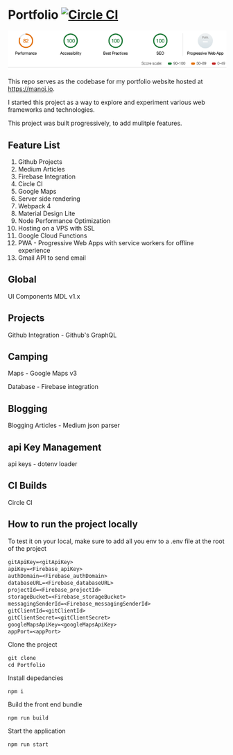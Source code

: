 # Portfolio  [![Circle CI](https://img.shields.io/circleci/project/ManojkumarMuralidharan/Portfolio/node-csgo-parser.svg?style=for-the-badge)](https://circleci.com/gh/ManojkumarMuralidharan/Portfolio/)

![Lighthouse Audit status](https://github.com/ManojkumarMuralidharan/Portfolio/blob/master/lighthouse/results/Status.png)

This repo serves as the codebase for my portfolio website hosted at https://manoj.io.

I started this project as a way to explore and experiment various web frameworks and technologies.

This project was built progressively, to add mulitple features.

## Feature List
1. Github Projects
2. Medium Articles
3. Firebase Integration
4. Circle CI
5. Google Maps
6. Server side rendering
7. Webpack 4
8. Material Design Lite 
9. Node Performance Optimization
10. Hosting on a VPS with SSL
11. Google Cloud Functions 
12. PWA - Progressive Web Apps with service workers for offline experience
13. Gmail API to send email



## Global
UI Components MDL v1.x

## Projects
Github Integration - Github's GraphQL

## Camping
Maps  - Google Maps v3

Database - Firebase integration

## Blogging
Blogging Articles - Medium json parser

## api Key Management
api keys - dotenv loader

## CI Builds
Circle CI

## How to run the project locally
To test it on your local, make sure to add all you env to a .env file at the root of the project
```
gitApiKey=<gitApiKey>
apiKey=<Firebase_apiKey>
authDomain=<Firebase_authDomain>
databaseURL=<Firebase_databaseURL>
projectId=<Firebase_projectId>
storageBucket=<Firebase_storageBucket>
messagingSenderId=<Firebase_messagingSenderId>
gitClientId=<gitClientId>
gitClientSecret=<gitClientSecret>
googleMapsApiKey=<googleMapsApiKey>
appPort=<appPort>
```

Clone the project
```
git clone 
cd Portfolio
```

Install depedancies
```
npm i
```

Build the front end bundle
```
npm run build
```

Start the application
```
npm run start
```
